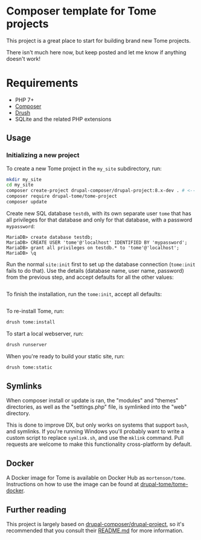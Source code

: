 # Composer template for Tome projects

This project is a great place to start for building brand new Tome projects.

There isn't much here now, but keep posted and let me know if anything doesn't
work!

# Requirements

- PHP 7+
- [Composer](https://getcomposer.org/)
- [Drush](https://github.com/drush-ops/drush-launcher#installation---phar)
- SQLite and the related PHP extensions

## Usage

### Initializing a new project

To create a new Tome project in the `my_site` subdirectory, run:

```bash
mkdir my_site
cd my_site
composer create-project drupal-composer/drupal-project:8.x-dev . # <-- the dot at the end means current directory
composer require drupal-tome/tome-project
composer update
```

Create new SQL database `testdb`, with its own separate user `tome` that has all privileges for that database and only for that database, with a password `mypassword`:

```sudo mysql
MariaDB> create database testdb;
MariaDB> CREATE USER 'tome'@'localhost' IDENTIFIED BY 'mypassword';
MariaDB> grant all privileges on testdb.* to 'tome'@'localhost';
MariaDB> \q
```

Run the normal `site:init` first to set up the database connection (`tome:init` fails to do that). Use the details (database name, user name, password) from the previous step, and accept defaults for all the other values:

```drush site:init
```

To finish the installation, run the `tome:init`, accept all defaults:

```drush tome:init
```

To re-install Tome, run:

```bash
drush tome:install
```

To start a local webserver, run:

```bash
drush runserver
```

When you're ready to build your static site, run:

```bash
drush tome:static
```

## Symlinks

When composer install or update is ran, the "modules" and "themes" directories,
as well as the "settings.php" file, is symlinked into the "web" directory.

This is done to improve DX, but only works on systems that support `bash`, and
symlinks. If you're running Windows you'll probably want to write a custom
script to replace `symlink.sh`, and use the `mklink` command. Pull requests are
welcome to make this functionality cross-platform by default.

## Docker

A Docker image for Tome is available on Docker Hub as `mortenson/tome`.
Instructions on how to use the image can be found at [drupal-tome/tome-docker].

## Further reading

This project is largely based on [drupal-composer/drupal-project], so it's
recommended that you consult their [README.md] for more information.

[drupal-composer/drupal-project]: https://github.com/drupal-composer/drupal-project
[README.md]: https://github.com/drupal-composer/drupal-project/blob/8.x/README.md
[drupal-tome/tome-docker]: https://github.com/drupal-tome/tome-docker

